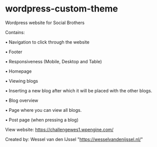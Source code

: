 # wordpress-custom-theme

Wordpress website for Social Brothers

Contains:

• Navigation to click through the website

• Footer

• Responsiveness (Mobile, Desktop and Table)

• Homepage

• Viewing blogs

• Inserting a new blog after which it will be placed with the other blogs.

• Blog overview

• Page where you can view all blogs.

• Post page (when pressing a blog)



View website: https://challengewes1.wpengine.com/

Created by: Wessel van den IJssel "https://wesselvandenijssel.nl/"
